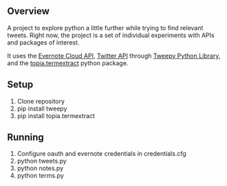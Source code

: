 ## Overview

A project to explore python a little further while trying to find relevant tweets. Right now, the project is a set of individual experiments with APIs and packages of interest.

It uses the [Evernote Cloud API](http://dev.evernote.com/documentation/cloud/), [Twitter API](https://dev.twitter.com/docs) through [Tweepy Python Library](https://github.com/tweepy/tweepy), and the [topia.termextract](http://pypi.python.org/pypi/topia.termextract) python package.

## Setup

1. Clone repository
2. pip install tweepy
3. pip install topia.termextract

## Running

1. Configure oauth and evernote credentials in credentials.cfg
2. python tweets.py
3. python notes.py
4. python terms.py